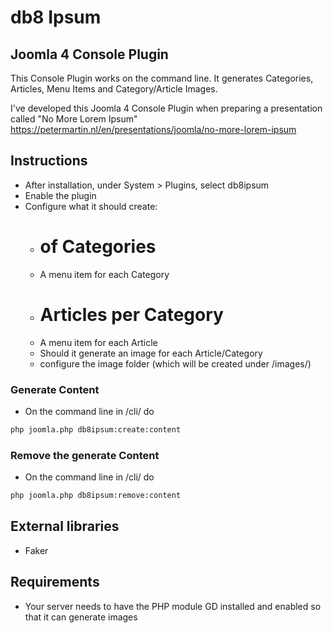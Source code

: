 # db8 Ipsum
## Joomla 4 Console Plugin

This Console Plugin works on the command line. It generates Categories, Articles, Menu Items and Category/Article Images.

I've developed this Joomla 4 Console Plugin when preparing a presentation called "No More Lorem Ipsum"
https://petermartin.nl/en/presentations/joomla/no-more-lorem-ipsum

## Instructions
- After installation, under System > Plugins, select db8ipsum
- Enable the plugin
- Configure what it should create:
  - # of Categories
  - A menu item for each Category
  - # Articles per Category
  - A menu item for each Article
  - Should it generate an image for each Article/Category
  - configure the image folder (which will be created under /images/)

### Generate Content
- On the command line in /cli/ do
```bash
php joomla.php db8ipsum:create:content
```

### Remove the generate Content
- On the command line in /cli/ do
```bash
php joomla.php db8ipsum:remove:content
```

## External libraries
- Faker

## Requirements
- Your server needs to have the PHP module GD installed and enabled so that it can generate images